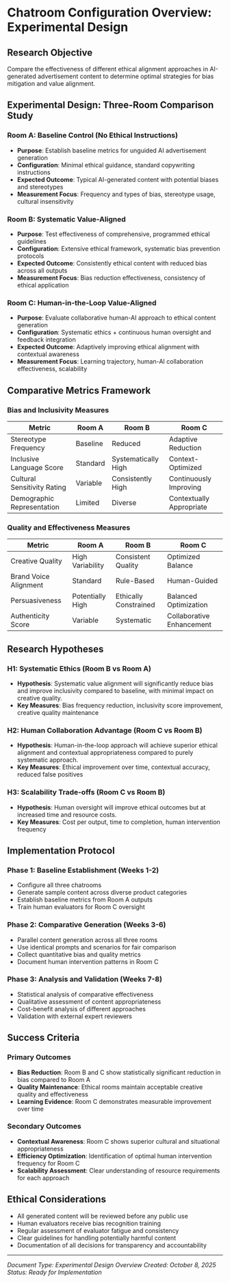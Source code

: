 # Chatroom Configuration Overview: Experimental Design

## Research Objective
Compare the effectiveness of different ethical alignment approaches in AI-generated advertisement content to determine optimal strategies for bias mitigation and value alignment.

## Experimental Design: Three-Room Comparison Study

### Room A: Baseline Control (No Ethical Instructions)
- **Purpose**: Establish baseline metrics for unguided AI advertisement generation
- **Configuration**: Minimal ethical guidance, standard copywriting instructions
- **Expected Outcome**: Typical AI-generated content with potential biases and stereotypes
- **Measurement Focus**: Frequency and types of bias, stereotype usage, cultural insensitivity

### Room B: Systematic Value-Aligned 
- **Purpose**: Test effectiveness of comprehensive, programmed ethical guidelines
- **Configuration**: Extensive ethical framework, systematic bias prevention protocols
- **Expected Outcome**: Consistently ethical content with reduced bias across all outputs
- **Measurement Focus**: Bias reduction effectiveness, consistency of ethical application

### Room C: Human-in-the-Loop Value-Aligned
- **Purpose**: Evaluate collaborative human-AI approach to ethical content generation
- **Configuration**: Systematic ethics + continuous human oversight and feedback integration
- **Expected Outcome**: Adaptively improving ethical alignment with contextual awareness
- **Measurement Focus**: Learning trajectory, human-AI collaboration effectiveness, scalability

## Comparative Metrics Framework

### Bias and Inclusivity Measures
| Metric | Room A | Room B | Room C |
|--------|---------|---------|---------|
| Stereotype Frequency | Baseline | Reduced | Adaptive Reduction |
| Inclusive Language Score | Standard | Systematically High | Context-Optimized |
| Cultural Sensitivity Rating | Variable | Consistently High | Continuously Improving |
| Demographic Representation | Limited | Diverse | Contextually Appropriate |

### Quality and Effectiveness Measures
| Metric | Room A | Room B | Room C |
|--------|---------|---------|---------|
| Creative Quality | High Variability | Consistent Quality | Optimized Balance |
| Brand Voice Alignment | Standard | Rule-Based | Human-Guided |
| Persuasiveness | Potentially High | Ethically Constrained | Balanced Optimization |
| Authenticity Score | Variable | Systematic | Collaborative Enhancement |

## Research Hypotheses

### H1: Systematic Ethics (Room B vs Room A)
- **Hypothesis**: Systematic value alignment will significantly reduce bias and improve inclusivity compared to baseline, with minimal impact on creative quality.
- **Key Measures**: Bias frequency reduction, inclusivity score improvement, creative quality maintenance

### H2: Human Collaboration Advantage (Room C vs Room B)
- **Hypothesis**: Human-in-the-loop approach will achieve superior ethical alignment and contextual appropriateness compared to purely systematic approach.
- **Key Measures**: Ethical improvement over time, contextual accuracy, reduced false positives

### H3: Scalability Trade-offs (Room C vs Room B)
- **Hypothesis**: Human oversight will improve ethical outcomes but at increased time and resource costs.
- **Key Measures**: Cost per output, time to completion, human intervention frequency

## Implementation Protocol

### Phase 1: Baseline Establishment (Weeks 1-2)
- Configure all three chatrooms
- Generate sample content across diverse product categories
- Establish baseline metrics from Room A outputs
- Train human evaluators for Room C oversight

### Phase 2: Comparative Generation (Weeks 3-6)
- Parallel content generation across all three rooms
- Use identical prompts and scenarios for fair comparison
- Collect quantitative bias and quality metrics
- Document human intervention patterns in Room C

### Phase 3: Analysis and Validation (Weeks 7-8)
- Statistical analysis of comparative effectiveness
- Qualitative assessment of content appropriateness
- Cost-benefit analysis of different approaches
- Validation with external expert reviewers

## Success Criteria

### Primary Outcomes
- **Bias Reduction**: Room B and C show statistically significant reduction in bias compared to Room A
- **Quality Maintenance**: Ethical rooms maintain acceptable creative quality and effectiveness
- **Learning Evidence**: Room C demonstrates measurable improvement over time

### Secondary Outcomes
- **Contextual Awareness**: Room C shows superior cultural and situational appropriateness
- **Efficiency Optimization**: Identification of optimal human intervention frequency for Room C
- **Scalability Assessment**: Clear understanding of resource requirements for each approach

## Ethical Considerations
- All generated content will be reviewed before any public use
- Human evaluators receive bias recognition training
- Regular assessment of evaluator fatigue and consistency
- Clear guidelines for handling potentially harmful content
- Documentation of all decisions for transparency and accountability

---
*Document Type: Experimental Design Overview*
*Created: October 8, 2025*
*Status: Ready for Implementation*